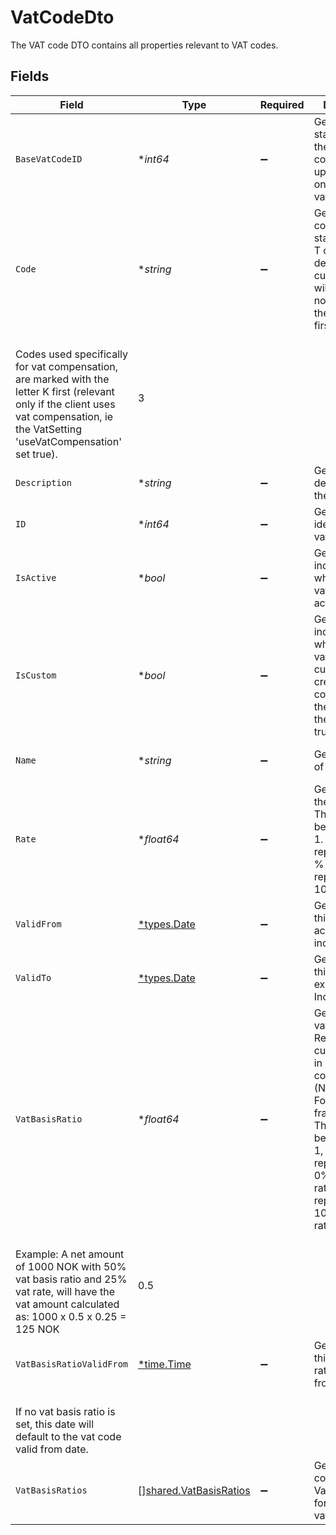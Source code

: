 # VatCodeDto

The VAT code DTO contains all properties relevant to VAT codes.


## Fields

| Field                                                                                                                                                                                                                                                                                                                                                                                           | Type                                                                                                                                                                                                                                                                                                                                                                                            | Required                                                                                                                                                                                                                                                                                                                                                                                        | Description                                                                                                                                                                                                                                                                                                                                                                                     | Example                                                                                                                                                                                                                                                                                                                                                                                         |
| ----------------------------------------------------------------------------------------------------------------------------------------------------------------------------------------------------------------------------------------------------------------------------------------------------------------------------------------------------------------------------------------------- | ----------------------------------------------------------------------------------------------------------------------------------------------------------------------------------------------------------------------------------------------------------------------------------------------------------------------------------------------------------------------------------------------- | ----------------------------------------------------------------------------------------------------------------------------------------------------------------------------------------------------------------------------------------------------------------------------------------------------------------------------------------------------------------------------------------------- | ----------------------------------------------------------------------------------------------------------------------------------------------------------------------------------------------------------------------------------------------------------------------------------------------------------------------------------------------------------------------------------------------- | ----------------------------------------------------------------------------------------------------------------------------------------------------------------------------------------------------------------------------------------------------------------------------------------------------------------------------------------------------------------------------------------------- |
| `BaseVatCodeID`                                                                                                                                                                                                                                                                                                                                                                                 | **int64*                                                                                                                                                                                                                                                                                                                                                                                        | :heavy_minus_sign:                                                                                                                                                                                                                                                                                                                                                                              | Gets the standard vat id the custom vat code is based upon. Relevant only for custom vat codes.                                                                                                                                                                                                                                                                                                 | 13                                                                                                                                                                                                                                                                                                                                                                                              |
| `Code`                                                                                                                                                                                                                                                                                                                                                                                          | **string*                                                                                                                                                                                                                                                                                                                                                                                       | :heavy_minus_sign:                                                                                                                                                                                                                                                                                                                                                                              | Gets the vat code. Go use standard SAF-T codes by default. Any custom codes, will have a notation with the letter C first.<br/>Codes used specifically for vat compensation, are marked with the letter K first (relevant only if the client uses vat compensation, ie the VatSetting 'useVatCompensation' set true).                                                                          | 3                                                                                                                                                                                                                                                                                                                                                                                               |
| `Description`                                                                                                                                                                                                                                                                                                                                                                                   | **string*                                                                                                                                                                                                                                                                                                                                                                                       | :heavy_minus_sign:                                                                                                                                                                                                                                                                                                                                                                              | Gets the description of the vat code.                                                                                                                                                                                                                                                                                                                                                           | Utgående mva                                                                                                                                                                                                                                                                                                                                                                                    |
| `ID`                                                                                                                                                                                                                                                                                                                                                                                            | **int64*                                                                                                                                                                                                                                                                                                                                                                                        | :heavy_minus_sign:                                                                                                                                                                                                                                                                                                                                                                              | Gets the unique identifier of the vat code                                                                                                                                                                                                                                                                                                                                                      | 201600                                                                                                                                                                                                                                                                                                                                                                                          |
| `IsActive`                                                                                                                                                                                                                                                                                                                                                                                      | **bool*                                                                                                                                                                                                                                                                                                                                                                                         | :heavy_minus_sign:                                                                                                                                                                                                                                                                                                                                                                              | Gets a value indicating whether this vat code is active                                                                                                                                                                                                                                                                                                                                         | false                                                                                                                                                                                                                                                                                                                                                                                           |
| `IsCustom`                                                                                                                                                                                                                                                                                                                                                                                      | **bool*                                                                                                                                                                                                                                                                                                                                                                                         | :heavy_minus_sign:                                                                                                                                                                                                                                                                                                                                                                              | Gets a value indicating whether this vat code is custom created. The code will have the letter C in the notation if true.                                                                                                                                                                                                                                                                       | true                                                                                                                                                                                                                                                                                                                                                                                            |
| `Name`                                                                                                                                                                                                                                                                                                                                                                                          | **string*                                                                                                                                                                                                                                                                                                                                                                                       | :heavy_minus_sign:                                                                                                                                                                                                                                                                                                                                                                              | Gets the name of the vat code.                                                                                                                                                                                                                                                                                                                                                                  | Utgående mva høy sats                                                                                                                                                                                                                                                                                                                                                                           |
| `Rate`                                                                                                                                                                                                                                                                                                                                                                                          | **float64*                                                                                                                                                                                                                                                                                                                                                                                      | :heavy_minus_sign:                                                                                                                                                                                                                                                                                                                                                                              | Gets the rate of the vat code. This is a value between 0 and 1. 0 representing 0 % vat and 1 representing 100 % vat.                                                                                                                                                                                                                                                                            | 0.25                                                                                                                                                                                                                                                                                                                                                                                            |
| `ValidFrom`                                                                                                                                                                                                                                                                                                                                                                                     | [*types.Date](../../../types/date.md)                                                                                                                                                                                                                                                                                                                                                           | :heavy_minus_sign:                                                                                                                                                                                                                                                                                                                                                                              | Gets the date this vat code is active from, inclusive.                                                                                                                                                                                                                                                                                                                                          | 2022-07-01                                                                                                                                                                                                                                                                                                                                                                                      |
| `ValidTo`                                                                                                                                                                                                                                                                                                                                                                                       | [*types.Date](../../../types/date.md)                                                                                                                                                                                                                                                                                                                                                           | :heavy_minus_sign:                                                                                                                                                                                                                                                                                                                                                                              | Gets the date this vat code expires. Inclusive.                                                                                                                                                                                                                                                                                                                                                 | 2022-12-31                                                                                                                                                                                                                                                                                                                                                                                      |
| `VatBasisRatio`                                                                                                                                                                                                                                                                                                                                                                                 | **float64*                                                                                                                                                                                                                                                                                                                                                                                      | :heavy_minus_sign:                                                                                                                                                                                                                                                                                                                                                                              | Gets or sets the vat basis ratio. Relevant for custom codes in mixed vat conditions (Norwegian: Forholdsmessig fradrag MVA). This is a value between 0 and 1, with 0 representing 0% vat basis ratio and 1 representing 100% vat basis ratio.<br/>Example: A net amount of 1000 NOK with 50% vat basis ratio and 25% vat rate, will have the vat amount calculated as: 1000 x 0.5 x 0.25 = 125 NOK | 0.5                                                                                                                                                                                                                                                                                                                                                                                             |
| `VatBasisRatioValidFrom`                                                                                                                                                                                                                                                                                                                                                                        | [*time.Time](https://pkg.go.dev/time#Time)                                                                                                                                                                                                                                                                                                                                                      | :heavy_minus_sign:                                                                                                                                                                                                                                                                                                                                                                              | Gets the date this vat basis ratio is active from.<br/>If no vat basis ratio is set, this date will default to the vat code valid from date.                                                                                                                                                                                                                                                   |                                                                                                                                                                                                                                                                                                                                                                                                 |
| `VatBasisRatios`                                                                                                                                                                                                                                                                                                                                                                                | [][shared.VatBasisRatios](../../../pkg/models/shared/vatbasisratios.md)                                                                                                                                                                                                                                                                                                                         | :heavy_minus_sign:                                                                                                                                                                                                                                                                                                                                                                              | Gets a collection of VatBasisRatios for a custom vat code.                                                                                                                                                                                                                                                                                                                                      |                                                                                                                                                                                                                                                                                                                                                                                                 |